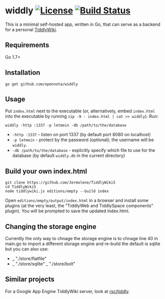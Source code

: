 widdly [![License](http://img.shields.io/:license-gpl3-blue.svg)](http://www.gnu.org/licenses/gpl-3.0.html) [![Build Status](https://travis-ci.org/opennota/widdly.png?branch=master)](https://travis-ci.org/opennota/widdly)
======

This is a minimal self-hosted app, written in Go, that can serve as a backend
for a personal [TiddlyWiki](http://tiddlywiki.com/).

## Requirements

Go 1.7+

## Installation

    go get github.com/opennota/widdly

## Usage

Put `index.html` next to the executable (or, alternatively, embed `index.html`
into the executable by running `zip -9 - index.html | cat >> widdly`). Run:

    widdly -http :1337 -p letmein -db /path/to/the/database

- `-http :1337` - listen on port 1337 (by default port 8080 on localhost)
- `-p letmein` - protect by the password (optional); the username will be `widdly`.
- `-db /path/to/the/database` - explicitly specify which file to use for the
  database (by default `widdly.db` in the current directory)

## Build your own index.html

    git clone https://github.com/Jermolene/TiddlyWiki5
    cd TiddlyWiki5
    node tiddlywiki.js editions/empty --build index

Open `editions/empty/output/index.html` in a browser and install some plugins
(at the very least, the "TiddlyWeb and TiddlySpace components" plugin). You
will be prompted to save the updated index.html.

## Changing the storage engine

Currently the only way to chnage the storage engine is to chnage line 40 in main.go to import a different storage engine and re-build the default is sqlite but you can also use:

- _ "./store/flatfile" 
- _ "./store/sqlite"
_ "./store/bolt"

## Similar projects

For a Google App Engine TiddlyWiki server, look at [rsc/tiddly](https://github.com/rsc/tiddly).

